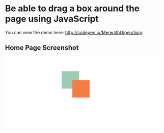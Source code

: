 # Be able to drag a box around the page using JavaScript

You can view the demo here: http://codepen.io/MeredithU/pen/Iiorg

## Home Page Screenshot

![screenshot](/assets/images/home-page.png)